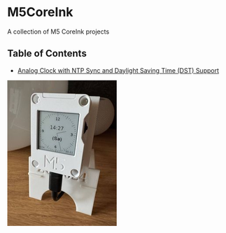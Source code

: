 # M5CoreInk
A collection of M5 CoreInk projects

## Table of Contents
- [Analog Clock with NTP Sync and Daylight Saving Time (DST) Support](M5CoreInk_Analog_Clock/Readme_Analog_Clock)

![M5 CoreInk Analog Clock NTP_250px.jpg](M5CoreInk_Analog_Clock/img/M5%20CoreInk%20Analog%20Clock%20NTP_250px.jpg)